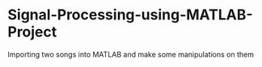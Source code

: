 # Signal-Processing-using-MATLAB-Project
Importing  two songs into MATLAB and make some manipulations on them 
